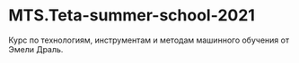 # MTS.Teta-summer-school-2021

Курс по технологиям, инструментам и методам машинного обучения от Эмели Драль.
